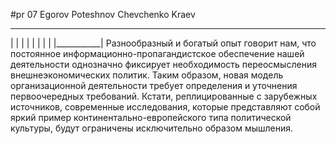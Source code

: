 
#pr 07 Egorov Poteshnov Chevchenko Kraev
____________
|           |
|           |
|           |
|           |
|___________|
Разнообразный и богатый опыт говорит нам, что постоянное информационно-пропагандистское обеспечение нашей деятельности однозначно фиксирует необходимость переосмысления внешнеэкономических политик. Таким образом, новая модель организационной деятельности требует определения и уточнения первоочередных требований. Кстати, реплицированные с зарубежных источников, современные исследования, которые представляют собой яркий пример континентально-европейского типа политической культуры, будут ограничены исключительно образом мышления.
